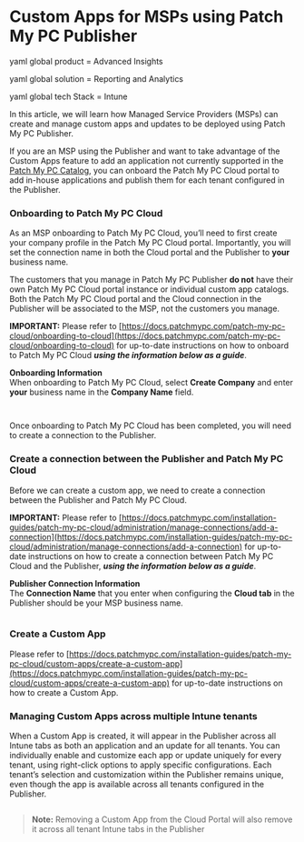 # Custom Apps for MSPs using Patch My PC Publisher

yaml global product = Advanced Insights

yaml global solution = Reporting and Analytics

yaml global tech Stack = Intune

In this article, we will learn how Managed Service Providers (MSPs) can create and manage custom apps and updates to be deployed using Patch My PC Publisher.

If you are an MSP using the Publisher and want to take advantage of the Custom Apps feature to add an application not currently supported in the[ Patch My PC Catalog](https://patchmypc.com/supported-products), you can onboard the Patch My PC Cloud portal to add in-house applications and publish them for each tenant configured in the Publisher.

### Onboarding to Patch My PC Cloud <a href="#h-onboarding-to-patch-my-pc-cloud" id="h-onboarding-to-patch-my-pc-cloud"></a>

As an MSP onboarding to Patch My PC Cloud, you’ll need to first create your company profile in the Patch My PC Cloud portal. Importantly, you will set the connection name in both the Cloud portal and the Publisher to **your** business name.

The customers that you manage in Patch My PC Publisher **do not** have their own Patch My PC Cloud portal instance or individual custom app catalogs. Both the Patch My PC Cloud portal and the Cloud connection in the Publisher will be associated to the MSP, not the customers you manage.

**IMPORTANT:** Please refer to [https://docs.patchmypc.com/patch-my-pc-cloud/onboarding-to-cloud](https://docs.patchmypc.com/patch-my-pc-cloud/onboarding-to-cloud) for up-to-date instructions on how to onboard to Patch My PC Cloud _**using the information below as a guide**_.

**Onboarding Information**\
When onboarding to Patch My PC Cloud, select **Create Company** and enter **your** business name in the **Company Name** field.

<figure><img src="https://patchmypc.com/app/uploads/2025/04/msp_custom_apps_publisher_1.jpg" alt=""><figcaption></figcaption></figure>

<figure><img src="https://patchmypc.com/app/uploads/2025/04/msp_custom_apps_publisher_2.jpg" alt=""><figcaption></figcaption></figure>

Once onboarding to Patch My PC Cloud has been completed, you will need to create a connection to the Publisher.

### Create a connection between the Publisher and Patch My PC Cloud <a href="#h-create-a-connection-between-the-publisher-and-patch-my-pc-cloud" id="h-create-a-connection-between-the-publisher-and-patch-my-pc-cloud"></a>

Before we can create a custom app, we need to create a connection between the Publisher and Patch My PC Cloud.

**IMPORTANT:** Please refer to [https://docs.patchmypc.com/installation-guides/patch-my-pc-cloud/administration/manage-connections/add-a-connection](https://docs.patchmypc.com/installation-guides/patch-my-pc-cloud/administration/manage-connections/add-a-connection) for up-to-date instructions on how to create a connection between Patch My PC Cloud and the Publisher, _**using the information below as a guide**_.

**Publisher Connection Information**\
The **Connection Name** that you enter when configuring the **Cloud tab** in the Publisher should be your MSP business name.

<figure><img src="https://patchmypc.com/app/uploads/2025/04/msp_custom_apps_publisher_3.jpg" alt=""><figcaption></figcaption></figure>

### Create a Custom App <a href="#h-create-a-custom-app" id="h-create-a-custom-app"></a>

Please refer to [https://docs.patchmypc.com/installation-guides/patch-my-pc-cloud/custom-apps/create-a-custom-app](https://docs.patchmypc.com/installation-guides/patch-my-pc-cloud/custom-apps/create-a-custom-app) for up-to-date instructions on how to create a Custom App.

### Managing Custom Apps across multiple Intune tenants <a href="#h-managing-custom-apps-across-multiple-intune-tenants" id="h-managing-custom-apps-across-multiple-intune-tenants"></a>

When a Custom App is created, it will appear in the Publisher across all Intune tabs as both an application and an update for all tenants. You can individually enable and customize each app or update uniquely for every tenant, using right-click options to apply specific configurations. Each tenant’s selection and customization within the Publisher remains unique, even though the app is available across all tenants configured in the Publisher.

<figure><img src="https://patchmypc.com/app/uploads/2025/04/msp_custom_apps_publisher_4.jpg" alt=""><figcaption></figcaption></figure>

> **Note:** Removing a Custom App from the Cloud Portal will also remove it across all tenant Intune tabs in the Publisher

